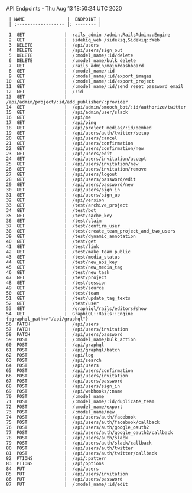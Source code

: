 API Endpoints - Thu Aug 13 18:50:24 UTC 2020
       
     | NAME                |  ENDPOINT |
     | :------------------ |: -------- |
       
     1	GET               |  rails_admin /admin,RailsAdmin::Engine
     2	GET               |  sidekiq_web /sidekiq,Sidekiq::Web
     3	DELETE            |  /api/users
     4	DELETE            |  /api/users/sign_out
     5	DELETE            |  /:model_name/:id/delete
     6	DELETE            |  /:model_name/bulk_delete
     7	GET               |  /rails_admin/main#dashboard
     8	GET               |  /:model_name/:id
     9	GET               |  /:model_name/:id/export_images
    10	GET               |  /:model_name/:id/export_project
    11	GET               |  /:model_name/:id/send_reset_password_email
    12	GET               |  /:id
    13	GET               |  /api/admin/project/:id/add_publisher/:provider
    14	GET               |  /api/admin/smooch_bot/:id/authorize/twitter
    15	GET               |  /api/admin/user/slack
    16	GET               |  /api/me
    17	GET               |  /api/ping
    18	GET               |  /api/project_medias/:id/oembed
    19	GET               |  /api/users/auth/twitter/setup
    20	GET               |  /api/users/cancel
    21	GET               |  /api/users/confirmation
    22	GET               |  /api/users/confirmation/new
    23	GET               |  /api/users/edit
    24	GET               |  /api/users/invitation/accept
    25	GET               |  /api/users/invitation/new
    26	GET               |  /api/users/invitation/remove
    27	GET               |  /api/users/logout
    28	GET               |  /api/users/password/edit
    29	GET               |  /api/users/password/new
    30	GET               |  /api/users/sign_in
    31	GET               |  /api/users/sign_up
    32	GET               |  /api/version
    33	GET               |  /test/archive_project
    34	GET               |  /test/bot
    35	GET               |  /test/cache_key
    36	GET               |  /test/claim
    37	GET               |  /test/confirm_user
    38	GET               |  /test/create_team_project_and_two_users
    39	GET               |  /test/dynamic_annotation
    40	GET               |  /test/get
    41	GET               |  /test/link
    42	GET               |  /test/make_team_public
    43	GET               |  /test/media_status
    44	GET               |  /test/new_api_key
    45	GET               |  /test/new_media_tag
    46	GET               |  /test/new_task
    47	GET               |  /test/project
    48	GET               |  /test/session
    49	GET               |  /test/source
    50	GET               |  /test/team
    51	GET               |  /test/update_tag_texts
    52	GET               |  /test/user
    53	GET               |  /graphiql/rails/editors#show
    54	GET               |  GraphiQL::Rails::Engine {:graphql_path=>"/api/graphql"}
    56	PATCH             |  /api/users
    57	PATCH             |  /api/users/invitation
    58	PATCH             |  /api/users/password
    59	POST              |  /:model_name/bulk_action
    60	POST              |  /api/graphql
    61	POST              |  /api/graphql/batch
    62	POST              |  /api/log
    63	POST              |  /api/search
    64	POST              |  /api/users
    65	POST              |  /api/users/confirmation
    66	POST              |  /api/users/invitation
    67	POST              |  /api/users/password
    68	POST              |  /api/users/sign_in
    69	POST              |  /api/webhooks/:name
    70	POST              |  /:model_name
    71	POST              |  /:model_name/:id/duplicate_team
    72	POST              |  /:model_name/export
    73	POST              |  /:model_name/new
    74	POST              |  /api/users/auth/facebook
    75	POST              |  /api/users/auth/facebook/callback
    76	POST              |  /api/users/auth/google_oauth2
    77	POST              |  /api/users/auth/google_oauth2/callback
    78	POST              |  /api/users/auth/slack
    79	POST              |  /api/users/auth/slack/callback
    80	POST              |  /api/users/auth/twitter
    81	POST              |  /api/users/auth/twitter/callback
    82	PTIONS            |  /api/:pattern
    83	PTIONS            |  /api/options
    84	PUT               |  /api/users
    85	PUT               |  /api/users/invitation
    86	PUT               |  /api/users/password
    87	PUT               |  /:model_name/:id/edit
